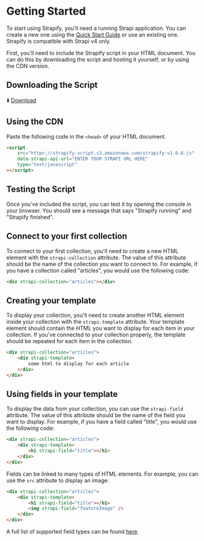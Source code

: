 # Getting Started

To start using Strapify, you'll need a running Strapi application.  You can create a new one using the [Quick Start Guide](https://docs.strapi.io/dev-docs/quick-start) or use an existing one.  Strapify is compatible with Strapi v4 only.

First, you'll need to include the Strapify script in your HTML document.  You can do this by downloading the script and hosting it yourself, or by using the CDN version.

## Downloading the Script

⬇️ [Download](https://strapify-script.s3.amazonaws.com/strapify.js)

## Using the CDN

Paste the following code in the ```<head>``` of your HTML document.

```html
<script
    src="https://strapify-script.s3.amazonaws.com/strapify-v1.0.6.js"
    data-strapi-api-url="ENTER YOUR STRAPI URL HERE"
    type="text/javascript"
></script>
```

## Testing the Script

Once you've included the script, you can test it by opening the console in your browser. You should see a message that says "Strapify running" and "Strapify finished".

## Connect to your first collection

To connect to your first collection, you'll need to create a new HTML element with the ```strapi-collection``` attribute.  The value of this attribute should be the name of the collection you want to connect to.  For example, if you have a collection called "articles", you would use the following code:

```html
<div strapi-collection="articles"></div>
```

## Creating your template

To display your collection, you'll need to create another HTML element inside your collection with the ```strapi-template``` attribute.  Your template element should contain the HTML you want to display for each item in your collection.  If you've connected to your collection properly, the template should be repeated for each item in the collection.

```html
<div strapi-collection="articles">
    <div strapi-template>
        some html to display for each article
    </div>
</div>
```

## Using fields in your template

To display the data from your collection, you can use the ```strapi-field``` attribute.  The value of this attribute should be the name of the field you want to display.  For example, if you have a field called "title", you would use the following code:

```html
<div strapi-collection="articles">
    <div strapi-template>
        <h1 strapi-field="title"></h1>
    </div>
</div>
```

Fields can be linked to many types of HTML elements.  For example, you can use the ```src``` attribute to display an image:

```html
<div strapi-collection="articles">
    <div strapi-template>
        <h1 strapi-field="title"></h1>
        <img strapi-field="featureImage" />
    </div>
</div>
```

A full list of supported field types can be found [here](syntax/field-elements/strapi-field.md).